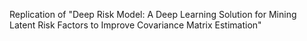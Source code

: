 Replication of "Deep Risk Model: A Deep Learning Solution for Mining Latent
Risk Factors to Improve Covariance Matrix Estimation"